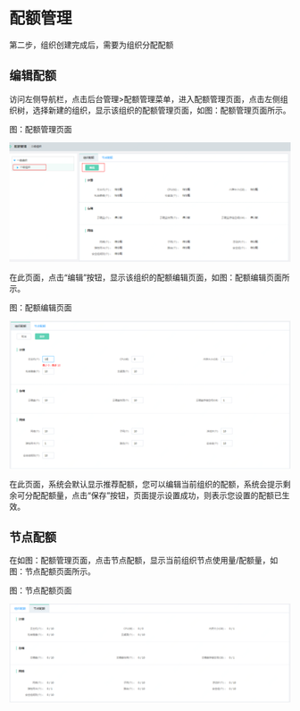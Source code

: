# 配额管理

第二步，组织创建完成后，需要为组织分配配额



## 编辑配额

访问左侧导航栏，点击后台管理>配额管理菜单，进入配额管理页面，点击左侧组织树，选择新建的组织，显示该组织的配额管理页面，如图：配额管理页面所示。

图：配额管理页面

![Quota-Management-1](../../../../image/JD-Cloud-Swift/Quota-Management-1.png)

在此页面，点击“编辑”按钮，显示该组织的配额编辑页面，如图：配额编辑页面所示。

图：配额编辑页面

![Quota-Management-2](../../../../image/JD-Cloud-Swift/Quota-Management-2.png)

在此页面，系统会默认显示推荐配额，您可以编辑当前组织的配额，系统会提示剩余可分配配额量，点击“保存”按钮，页面提示设置成功，则表示您设置的配额已生效。



## 节点配额

在如图：配额管理页面，点击节点配额，显示当前组织节点使用量/配额量，如图：节点配额页面所示。

图：节点配额页面

![Quota-Management-3](../../../../image/JD-Cloud-Swift/Quota-Management-3.png)

